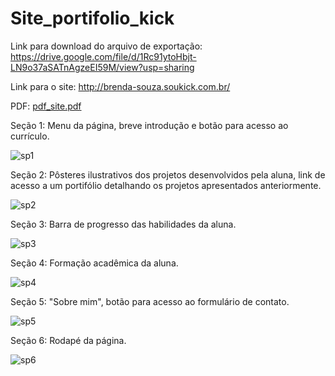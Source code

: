 # Site_portifolio_kick

Link para download do arquivo de exportação: https://drive.google.com/file/d/1Rc91ytoHbjt-LN9o37aSATnAgzeEI59M/view?usp=sharing

Link para o site: http://brenda-souza.soukick.com.br/

PDF: [pdf_site.pdf](https://github.com/Brenda902/Site_portifolio_kick/files/8404763/pdf_site.pdf)

Seção 1: Menu da página, breve introdução e botão para acesso ao currículo.

![sp1](https://user-images.githubusercontent.com/78877430/161433896-0967106e-93c4-41d6-8cb5-36760369deed.PNG)

Seção 2: Pôsteres ilustrativos dos projetos desenvolvidos pela aluna, link de acesso a um portifólio detalhando os projetos apresentados anteriormente. 

![sp2](https://user-images.githubusercontent.com/78877430/161433961-4e43102d-4704-4702-8abd-431fd8fc42e3.PNG)

Seção 3: Barra de progresso das habilidades da aluna. 

![sp3](https://user-images.githubusercontent.com/78877430/161434080-e75dc12b-e504-4eb6-b83b-cefd9aaa3ebc.PNG)

Seção 4: Formação acadêmica da aluna. 

![sp4](https://user-images.githubusercontent.com/78877430/161434108-b77acf75-666a-459c-93f0-3b7d6bfc7c17.PNG)

Seção 5: "Sobre mim", botão para acesso ao formulário de contato.

![sp5](https://user-images.githubusercontent.com/78877430/161434159-c89797a8-6a15-49b1-ae5b-137a4a0585df.PNG)

Seção 6: Rodapé da página.

![sp6](https://user-images.githubusercontent.com/78877430/161434173-da36e7ac-5ce5-405e-8bb1-9dc9d9f51649.PNG)
